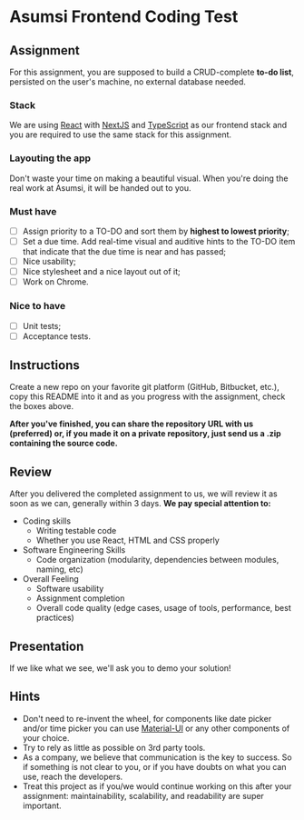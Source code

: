 # Asumsi Frontend Coding Test

## Assignment

For this assignment, you are supposed to build a CRUD-complete **to-do list**, persisted on the user's machine, no external database needed.

### Stack

We are using [React](https://reactjs.org/) with [NextJS](https://nextjs.org/) and [TypeScript](https://www.typescriptlang.org/) as our frontend stack and you are required to use the same stack for this assignment.

### Layouting the app

Don't waste your time on making a beautiful visual. When you're doing the real work at Asumsi, it will be handed out to you.

### Must have

- [ ] Assign priority to a TO-DO and sort them by **highest to lowest priority**;
- [ ] Set a due time. Add real-time visual and auditive hints to the TO-DO item that indicate that the due time is near and has passed;
- [ ] Nice usability;
- [ ] Nice stylesheet and a nice layout out of it;
- [ ] Work on Chrome.

### Nice to have

- [ ] Unit tests;
- [ ] Acceptance tests.

## Instructions

Create a new repo on your favorite git platform (GitHub, Bitbucket, etc.), copy this README into it and as you progress with the assignment, check the boxes above.

**After you've finished, you can share the repository URL with us (preferred) or, if you made it on a private repository, just send us a .zip containing the source code.**

## Review

After you delivered the completed assignment to us, we will review it as soon as we can, generally within 3 days. **We pay special attention to:**

- Coding skills
  - Writing testable code
  - Whether you use React, HTML and CSS properly
- Software Engineering Skills
  - Code organization (modularity, dependencies between modules, naming, etc)
- Overall Feeling
  - Software usability
  - Assignment completion
  - Overall code quality (edge cases, usage of tools, performance, best practices)

## Presentation

If we like what we see, we'll ask you to demo your solution!

## Hints

- Don't need to re-invent the wheel, for components like date picker and/or time picker you can use [Material-UI](https://material-ui.com/) or any other components of your choice.
- Try to rely as little as possible on 3rd party tools.
- As a company, we believe that communication is the key to success. So if something is not clear to you, or if you have doubts on what you can use, reach the developers.
- Treat this project as if you/we would continue working on this after your assignment: maintainability, scalability, and readability are super important.
